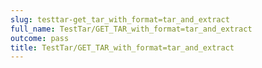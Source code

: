 ```yaml
---
slug: testtar-get_tar_with_format=tar_and_extract
full_name: TestTar/GET_TAR_with_format=tar_and_extract
outcome: pass
title: TestTar/GET_TAR_with_format=tar_and_extract
---
```


